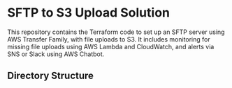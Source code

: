 # SFTP to S3 Upload Solution

This repository contains the Terraform code to set up an SFTP server using AWS Transfer Family, with file uploads to S3. It includes monitoring for missing file uploads using AWS Lambda and CloudWatch, and alerts via SNS or Slack using AWS Chatbot.

## Directory Structure

